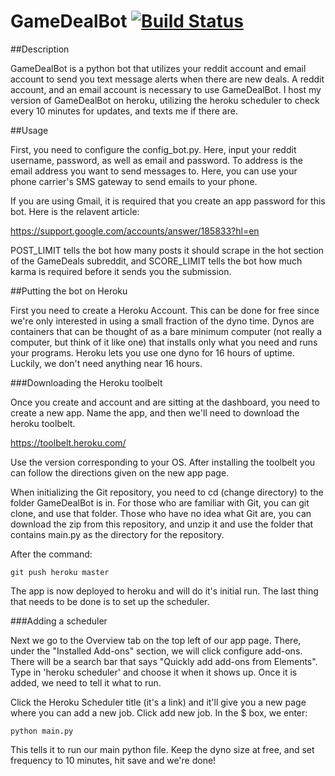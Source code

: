 # GameDealBot [![Build Status](https://travis-ci.org/kckaiwei/GameDealBot.svg?branch=master)](https://travis-ci.org/kckaiwei/GameDealBot) 

##Description

GameDealBot is a python bot that utilizes your reddit account and email account to send you text message alerts when there are new deals. A reddit account, and an email account is necessary to use GameDealBot. I host my version of GameDealBot on heroku, utilizing the heroku scheduler to check every 10 minutes for updates, and texts me if there are.

##Usage

First, you need to configure the config_bot.py. Here, input your reddit username, password, as well as email and password. To address is the email address you want to send messages to. Here, you can use your phone carrier's SMS gateway to send emails to your phone.

If you are using Gmail, it is required that you create an app password for this bot. Here is the relavent article:

https://support.google.com/accounts/answer/185833?hl=en

POST_LIMIT tells the bot how many posts it should scrape in the hot section of the GameDeals subreddit, and SCORE_LIMIT tells the bot how much karma is required before it sends you the submission.

##Putting the bot on Heroku

First you need to create a Heroku Account. This can be done for free since we're only interested in using a small fraction of the dyno time. Dynos are containers that can be thought of as a bare minimum computer (not really a computer, but think of it like one) that installs only what you need and runs your programs. Heroku lets you use one dyno for 16 hours of uptime. Luckily, we don't need anything near 16 hours.

###Downloading the Heroku toolbelt

Once you create and account and are sitting at the dashboard, you need to create a new app. Name the app, and then we'll need to download the heroku toolbelt.

https://toolbelt.heroku.com/

Use the version corresponding to your OS. After installing the toolbelt you can follow the directions given on the new app page. 

When initializing the Git repository, you need to cd (change directory) to the folder GameDealBot is in. For those who are familiar with Git, you can git clone, and use that folder. Those who have no idea what Git are, you can download the zip from this repository, and unzip it and use the folder that contains main.py as the directory for the repository.

After the command:

    git push heroku master

The app is now deployed to heroku and will do it's initial run. The last thing that needs to be done is to set up the scheduler.

###Adding a scheduler

Next we go to the Overview tab on the top left of our app page. There, under the "Installed Add-ons" section, we will click configure add-ons. There will be a search bar that says "Quickly add add-ons from Elements". Type in 'heroku scheduler' and choose it when it shows up. Once it is added, we need to tell it what to run.

Click the Heroku Scheduler title (it's a link) and it'll give you a new page where you can add a new job. Click add new job. In the $ box, we enter:

    python main.py
    
This tells it to run our main python file. Keep the dyno size at free, and set frequency to 10 minutes, hit save and we're done!
